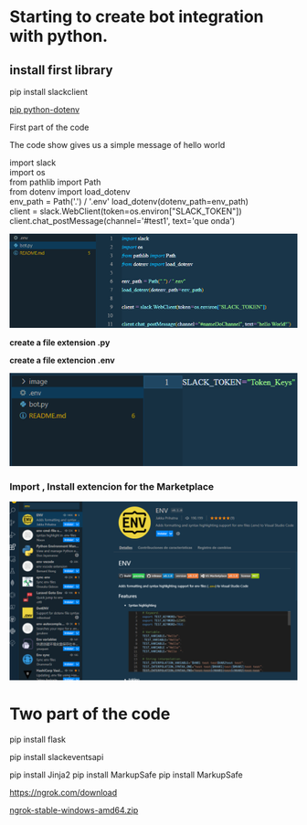 # Starting to create bot integration with python.

## install first  library

pip install slackclient

[pip python-dotenv](https://pypi.org/project/python-dotenv/)

First part of the code

The code show gives us a simple message of hello world
<div>
  <p>
import slack
    <br>
import os
    <br>
from pathlib import Path
    <br>
from dotenv import load_dotenv
<br>
env_path = Path('.') / '.env'
load_dotenv(dotenv_path=env_path)
    <br>
client = slack.WebClient(token=os.environ["SLACK_TOKEN"])
<br>
client.chat_postMessage(channel='#test1', text='que onda')
    </p>
  </div>


![](image/README/1649133010761.png)

**create a file extension .py**

**create a file extencion .env**

![](image/README/1649133119449.png)

### Import , Install extencion for the Marketplace

![](image/README/1649133241518.png)


# Two part of the code

pip install flask

pip install slackeventsapi

pip install Jinja2
pip install MarkupSafe
pip install MarkupSafe

https://ngrok.com/download


[ngrok-stable-windows-amd64.zip](https://github.com/Estebanjgg/EstebanBotOne/files/8423536/ngrok-stable-windows-amd64.zip)
